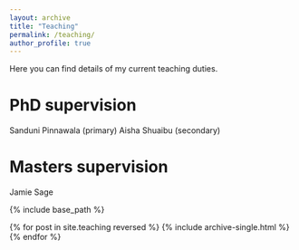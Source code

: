 ```yaml
---
layout: archive
title: "Teaching"
permalink: /teaching/
author_profile: true
---
```


Here you can find details of my current teaching duties.

PhD supervision
===

Sanduni Pinnawala (primary)
Aisha Shuaibu (secondary)

Masters supervision
===

Jamie Sage

{% include base_path %}

{% for post in site.teaching reversed %}
  {% include archive-single.html %}
{% endfor %}

